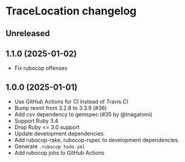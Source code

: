 # TraceLocation changelog

## Unreleased

## 1.1.0 (2025-01-02)

* Fix rubocop offenses

## 1.0.0 (2025-01-01)

* Use GitHub Actions for CI instead of Travis CI
* Bump rexml from 3.2.8 to 3.3.9 (#36)
* Add csv dependency to gemspec (#35 by @tnagatomi)
* Support Ruby 3.4
* Drop Ruby <= 3.0 support
* Update development dependencies.
* Add rubocop-rake, rubocop-rspec to development dependencies.
* Generate `.rubocop_todo.yml`
* Add rubocop jobs to GitHub Actions
